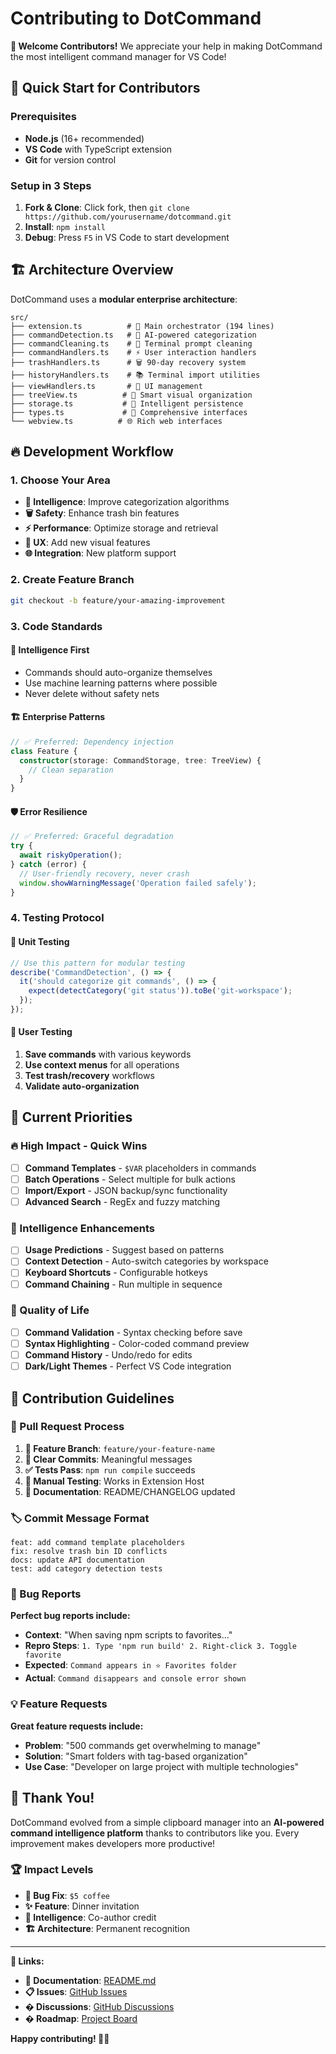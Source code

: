 # Contributing to DotCommand

**🎉 Welcome Contributors!** We appreciate your help in making DotCommand the most intelligent command manager for VS Code!

## 🚀 **Quick Start for Contributors**

### **Prerequisites**
- **Node.js** (16+ recommended)
- **VS Code** with TypeScript extension
- **Git** for version control

### **Setup in 3 Steps**
1. **Fork & Clone**: Click fork, then `git clone https://github.com/yourusername/dotcommand.git`
2. **Install**: `npm install`
3. **Debug**: Press `F5` in VS Code to start development

## 🏗️ **Architecture Overview**

DotCommand uses a **modular enterprise architecture**:

```
src/
├── extension.ts          # 🎯 Main orchestrator (194 lines)
├── commandDetection.ts   # 🧠 AI-powered categorization
├── commandCleaning.ts    # 🧹 Terminal prompt cleaning
├── commandHandlers.ts    # ⚡ User interaction handlers
├── trashHandlers.ts      # 🗑️ 90-day recovery system
├── historyHandlers.ts    # 📚 Terminal import utilities
├── viewHandlers.ts       # 🎨 UI management
├── treeView.ts          # 🌳 Smart visual organization
├── storage.ts           # 💾 Intelligent persistence
├── types.ts             # 📝 Comprehensive interfaces
└── webview.ts          # 🌐 Rich web interfaces
```

## 🔥 **Development Workflow**

### **1. Choose Your Area**
- **🧠 Intelligence**: Improve categorization algorithms
- **🗑️ Safety**: Enhance trash bin features
- **⚡ Performance**: Optimize storage and retrieval
- **🎨 UX**: Add new visual features
- **🌐 Integration**: New platform support

### **2. Create Feature Branch**
```bash
git checkout -b feature/your-amazing-improvement
```

### **3. Code Standards**
#### **🧠 Intelligence First**
- Commands should auto-organize themselves
- Use machine learning patterns where possible
- Never delete without safety nets

#### **🏗️ Enterprise Patterns**
```typescript
// ✅ Preferred: Dependency injection
class Feature {
  constructor(storage: CommandStorage, tree: TreeView) {
    // Clean separation
  }
}
```

#### **🛡️ Error Resilience**
```typescript
// ✅ Preferred: Graceful degradation
try {
  await riskyOperation();
} catch (error) {
  // User-friendly recovery, never crash
  window.showWarningMessage('Operation failed safely');
}
```

### **4. Testing Protocol**

#### **🧪 Unit Testing**
```typescript
// Use this pattern for modular testing
describe('CommandDetection', () => {
  it('should categorize git commands', () => {
    expect(detectCategory('git status')).toBe('git-workspace');
  });
});
```

#### **👥 User Testing**
1. **Save commands** with various keywords
2. **Use context menus** for all operations
3. **Test trash/recovery** workflows
4. **Validate auto-organization**

## 🎯 **Current Priorities**

### **🔥 High Impact - Quick Wins**
- [ ] **Command Templates** - `$VAR` placeholders in commands
- [ ] **Batch Operations** - Select multiple for bulk actions
- [ ] **Import/Export** - JSON backup/sync functionality
- [ ] **Advanced Search** - RegEx and fuzzy matching

### **🧠 Intelligence Enhancements**
- [ ] **Usage Predictions** - Suggest based on patterns
- [ ] **Context Detection** - Auto-switch categories by workspace
- [ ] **Keyboard Shortcuts** - Configurable hotkeys
- [ ] **Command Chaining** - Run multiple in sequence

### **🌟 Quality of Life**
- [ ] **Command Validation** - Syntax checking before save
- [ ] **Syntax Highlighting** - Color-coded command preview
- [ ] **Command History** - Undo/redo for edits
- [ ] **Dark/Light Themes** - Perfect VS Code integration

## 📝 **Contribution Guidelines**

### **🚀 Pull Request Process**
1. **🚩 Feature Branch**: `feature/your-feature-name`
2. **📝 Clear Commits**: Meaningful messages
3. **✅ Tests Pass**: `npm run compile` succeeds
4. **🧪 Manual Testing**: Works in Extension Host
5. **📖 Documentation**: README/CHANGELOG updated

### **🏷️ Commit Message Format**
```
feat: add command template placeholders
fix: resolve trash bin ID conflicts
docs: update API documentation
test: add category detection tests
```

### **🐛 Bug Reports**
**Perfect bug reports include:**
- **Context**: "When saving npm scripts to favorites..."
- **Repro Steps**: `1. Type 'npm run build' 2. Right-click 3. Toggle favorite`
- **Expected**: `Command appears in ⭐ Favorites folder`
- **Actual**: `Command disappears and console error shown`

### **💡 Feature Requests**
**Great feature requests include:**
- **Problem**: "500 commands get overwhelming to manage"
- **Solution**: "Smart folders with tag-based organization"
- **Use Case**: "Developer on large project with multiple technologies"

## 🎉 **Thank You!**

DotCommand evolved from a simple clipboard manager into an **AI-powered command intelligence platform** thanks to contributors like you. Every improvement makes developers more productive!

### **🏆 Impact Levels**
- **🐛 Bug Fix**: `$5 coffee`
- **✨ Feature**: Dinner invitation
- **🧠 Intelligence**: Co-author credit
- **🏗️ Architecture**: Permanent recognition

---

**🔗 Links:**
- **📖 Documentation**: [README.md](README.md)
- **📋 Issues**: [GitHub Issues](https://github.com/kareem2099/dotcommand/issues)
- **� Discussions**: [GitHub Discussions](https://github.com/kareem2099/dotcommand/discussions)
- **� Roadmap**: [Project Board](https://github.com/kareem2099/dotcommand/projects)

**Happy contributing! 🎉🚀**
